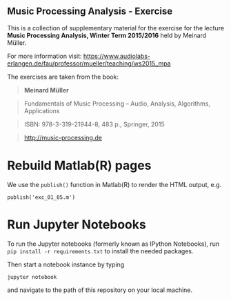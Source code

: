Music Processing Analysis - Exercise
------------------------------------

This is a collection of supplementary material for the exercise for the 
lecture **Music Processing Analysis, Winter Term 2015/2016**
held by Meinard Müller.

For more information visit:
https://www.audiolabs-erlangen.de/fau/professor/mueller/teaching/ws2015_mpa

The exercises are taken from the book:
> **Meinard Müller**

> Fundamentals of Music Processing – Audio, Analysis, Algorithms, Applications

> ISBN: 978-3-319-21944-8, 483 p., Springer, 2015

> http://music-processing.de


Rebuild Matlab(R) pages
=======================

We use the `publish()` function in Matlab(R) to render the HTML output, e.g.

```
publish('exc_01_05.m')
```

Run Jupyter Notebooks
=====================

To run the Jupyter notebooks (formerly known as IPython Notebooks),
run `pip install -r requirements.txt` to install the needed packages.

Then start a notebook instance by typing

```
jupyter notebook
```

and navigate to the path of this repository on your local machine.
